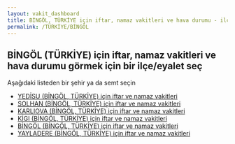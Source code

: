 ```yaml
---
layout: vakit_dashboard
title: BİNGÖL, TÜRKİYE için iftar, namaz vakitleri ve hava durumu - ilçe/eyalet seç
permalink: /TÜRKİYE/BİNGÖL
---
```


## BİNGÖL (TÜRKİYE) için iftar, namaz vakitleri ve hava durumu  görmek için bir ilçe/eyalet seç

Aşağıdaki listeden bir şehir ya da semt seçin

* [YEDİSU (BİNGÖL, TÜRKİYE) için iftar ve namaz vakitleri](/TÜRKİYE/BİNGÖL/YEDİSU)
* [SOLHAN (BİNGÖL, TÜRKİYE) için iftar ve namaz vakitleri](/TÜRKİYE/BİNGÖL/SOLHAN)
* [KARLIOVA (BİNGÖL, TÜRKİYE) için iftar ve namaz vakitleri](/TÜRKİYE/BİNGÖL/KARLIOVA)
* [KİGI (BİNGÖL, TÜRKİYE) için iftar ve namaz vakitleri](/TÜRKİYE/BİNGÖL/KİGI)
* [BİNGÖL (BİNGÖL, TÜRKİYE) için iftar ve namaz vakitleri](/TÜRKİYE/BİNGÖL/BİNGÖL)
* [YAYLADERE (BİNGÖL, TÜRKİYE) için iftar ve namaz vakitleri](/TÜRKİYE/BİNGÖL/YAYLADERE)

<script type="text/javascript">
  var GLOBAL_COUNTRY = 'TÜRKİYE';
  var GLOBAL_CITY = 'BİNGÖL';
  var GLOBAL_STATE = 'BİNGÖL';
</script>

